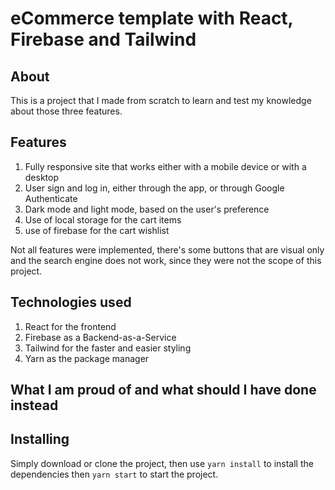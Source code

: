 # eCommerce template with React, Firebase and Tailwind

## About
This is a project that I made from scratch to learn and test my knowledge about those three features.

## Features
1. Fully responsive site that works either with a mobile device or with a desktop
2. User sign and log in, either through the app, or through Google Authenticate
3. Dark mode and light mode, based on the user's preference
4. Use of local storage for the cart items
5. use of firebase for the cart wishlist

Not all features were implemented, there's some buttons that are visual only and the search engine does not work, since they were not the scope of this project.

## Technologies used
1. React for the frontend
2. Firebase as a Backend-as-a-Service
3. Tailwind for the faster and easier styling
4. Yarn as the package manager

## What I am proud of and what should I have done instead

## Installing
Simply download or clone the project, then use `yarn install` to install the dependencies then `yarn start` to start the project.

